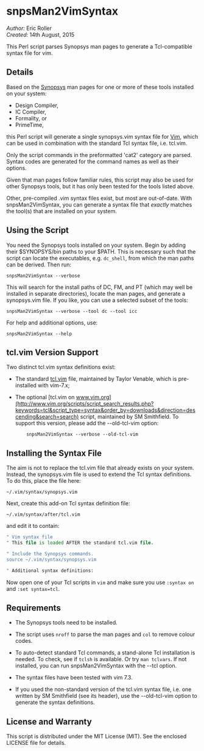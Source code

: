 # snpsMan2VimSyntax

_Author:_ Eric Roller<br>
_Created:_ 14th August, 2015

This Perl script parses Synopsys man pages to generate a Tcl-compatible syntax
file for vim.

## Details

Based on the [Synopsys](http://www.synopsys.com) man pages for one or more of
these tools installed on your system:

* Design Compiler,
* IC Compiler,
* Formality, or
* PrimeTime,

this Perl script will generate a single synopsys.vim syntax file for
[Vim](http://www.vim.org), which can be used in combination with the standard
Tcl syntax file, i.e. tcl.vim.

Only the script commands in the preformatted 'cat2' category are parsed. Syntax
codes are generated for the command names as well as their options.

Given that man pages follow familiar rules, this script may also be used for
other Synopsys tools, but it has only been tested for the tools listed above.

Other, pre-compiled .vim syntax files exist, but most are out-of-date. With
snpsMan2VimSyntax, you can generate a syntax file that _exactly_ matches the
tool(s) that are installed on your system.


## Using the Script

You need the Synopsys tools installed on your system. Begin by adding their
$SYNOPSYS/bin paths to your $PATH. This is necessary such that the script
can locate the executables, e.g. `dc_shell`, from which the man paths can be
derived. Then run:

	snpsMan2VimSyntax --verbose

This will search for the install paths of DC, FM, and PT (which may well be
installed in separate directories), locate the man pages, and generate a
synopsys.vim file. If you like, you can use a selected subset of the tools:

	snpsMan2VimSyntax --verbose --tool dc --tool icc

For help and additional options, use:

	snpsMan2VimSyntax --help


## tcl.vim Version Support

Two distinct tcl.vim syntax definitions exist:

*   The standard [tcl.vim](ftp://ftp.vim.org/pub/vim/runtime/syntax/tcl.vim)
    file, maintained by Taylor Venable, which is pre-installed with vim-7.x;

*   The optional [tcl.vim on www.vim.org](http://www.vim.org/scripts/script_search_results.php?keywords=tcl&script_type=syntax&order_by=downloads&direction=descending&search=search)
    script, maintained by SM Smithfield. To support this version, please add
    the --old-tcl-vim option:

            snpsMan2VimSyntax --verbose --old-tcl-vim


## Installing the Syntax File

The aim is not to replace the tcl.vim file that already exists on your
system. Instead, the synopsys.vim file is used to extend the Tcl syntax
definitions. To do this, place the file here:

	~/.vim/syntax/synopsys.vim

Next, create this add-on Tcl syntax definition file:

	~/.vim/syntax/after/tcl.vim

and edit it to contain:

```tcl
" Vim syntax file
" This file is loaded AFTER the standard tcl.vim file.

" Include the Synopsys commands.
source ~/.vim/syntax/synopsys.vim

" Additional syntax definitions:

```

Now open one of your Tcl scripts in `vim` and make sure you use `:syntax on`
and `:set syntax=tcl`.


## Requirements

* The Synopsys tools need to be installed.

* The script uses `nroff` to parse the man pages
  and `col` to remove colour codes.

* To auto-detect standard Tcl commands, a stand-alone Tcl installation is
  needed. To check, see if `tclsh` is available. Or try `man tclvars`.
  If not installed, you can run snpsMan2VimSyntax with the --tcl option.

* The syntax files have been tested with vim 7.3.

* If you used the non-standard version of the tcl.vim syntax file, i.e.
  one written by SM Smithfield (see its header), use the --old-tcl-vim
  option to generate the syntax definitions.


## License and Warranty

This script is distributed under the MIT License (MIT).
See the enclosed LICENSE file for details.
